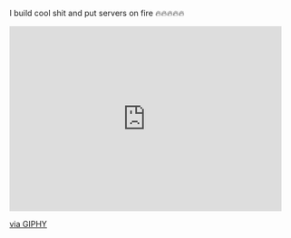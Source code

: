 I build cool shit and put servers on fire 🔥🔥🔥🔥🔥
<iframe src="https://giphy.com/embed/yr7n0u3qzO9nG" width="480" height="327" frameBorder="0" class="giphy-embed" allowFullScreen></iframe><p><a href="https://giphy.com/gifs/marvel-cinematic-universe-mcu-pietro-maximoff-yr7n0u3qzO9nG">via GIPHY</a></p>
